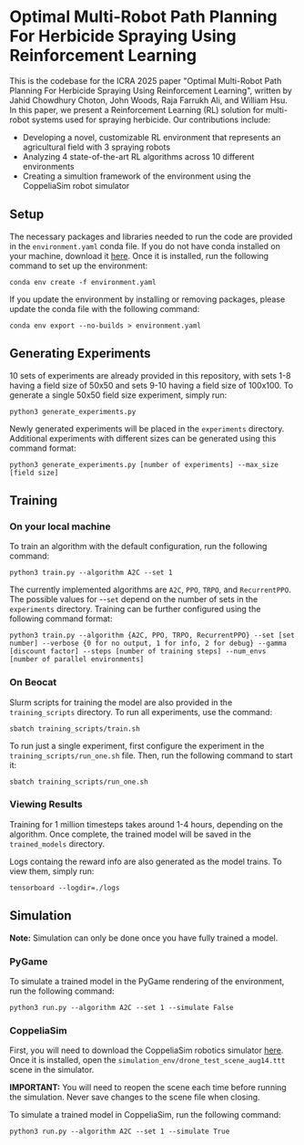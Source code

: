 # Optimal Multi-Robot Path Planning For Herbicide Spraying Using Reinforcement Learning

This is the codebase for the ICRA 2025 paper "Optimal Multi-Robot Path Planning For Herbicide Spraying Using Reinforcement Learning", written by Jahid Chowdhury Choton, John Woods, Raja Farrukh Ali, and William Hsu. In this paper, we present a Reinforcement Learning (RL) solution for multi-robot systems used for spraying herbicide. Our contributions include:

* Developing a novel, customizable RL environment that represents an agricultural field with 3 spraying robots
* Analyzing 4 state-of-the-art RL algorithms across 10 different environments
* Creating a simultion framework of the environment using the CoppeliaSim robot simulator

## Setup

The necessary packages and libraries needed to run the code are provided in the `environment.yaml` conda file. If you do not have conda installed on your machine, download it [here](https://docs.anaconda.com/miniconda/miniconda-install/). Once it is installed, run the following command to set up the environment:

```
conda env create -f environment.yaml
```

If you update the environment by installing or removing packages, please update the conda file with the following command:

```
conda env export --no-builds > environment.yaml
```

## Generating Experiments

10 sets of experiments are already provided in this repository, with sets 1-8 having a field size of 50x50 and sets 9-10 having a field size of 100x100. To generate a single 50x50 field size experiment, simply run:

```
python3 generate_experiments.py
```

Newly generated experiments will be placed in the `experiments` directory. Additional experiments with different sizes can be generated using this command format:

```
python3 generate_experiments.py [number of experiments] --max_size [field size]
```

## Training

### On your local machine

To train an algorithm with the default configuration, run the following command:

```
python3 train.py --algorithm A2C --set 1
```

The currently implemented algorithms are `A2C`, `PPO`, `TRPO`, and `RecurrentPPO`. The possible values for --`set` depend on the number of sets in the `experiments` directory. Training can be further configured using the following command format:

```
python3 train.py --algorithm {A2C, PPO, TRPO, RecurrentPPO} --set [set number] --verbose {0 for no output, 1 for info, 2 for debug} --gamma [discount factor] --steps [number of training steps] --num_envs [number of parallel environments]
```

### On Beocat

Slurm scripts for training the model are also provided in the `training_scripts` directory. To run all experiments, use the command:

```
sbatch training_scripts/train.sh
```

To run just a single experiment, first configure the experiment in the `training_scripts/run_one.sh` file. Then, run the following command to start it:

```
sbatch training_scripts/run_one.sh
```

### Viewing Results

Training for 1 million timesteps takes around 1-4 hours, depending on the algorithm. Once complete, the trained model will be saved in the `trained_models` directory.

Logs containg the reward info are also generated as the model trains. To view them, simply run:

```
tensorboard --logdir=./logs
```

## Simulation

**Note:** Simulation can only be done once you have fully trained a model.

### PyGame

To simulate a trained model in the PyGame rendering of the environment, run the following command:

```
python3 run.py --algorithm A2C --set 1 --simulate False
```

### CoppeliaSim

First, you will need to download the CoppeliaSim robotics simulator [here](https://coppeliarobotics.com/). Once it is installed, open the `simulation_env/drone_test_scene_aug14.ttt` scene in the simulator.

**IMPORTANT:** You will need to reopen the scene each time before running the simulation. Never save changes to the scene file when closing.

To simulate a trained model in CoppeliaSim, run the following command:

```
python3 run.py --algorithm A2C --set 1 --simulate True
```
